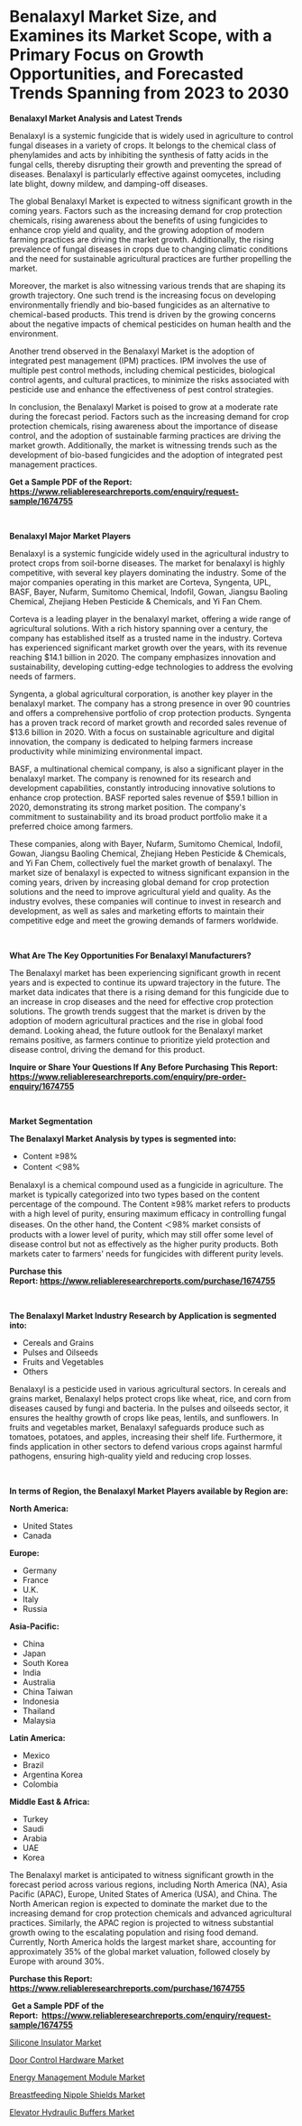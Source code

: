 <p><h1>Benalaxyl Market Size, and Examines its Market Scope, with a Primary Focus on Growth Opportunities, and Forecasted Trends Spanning from 2023 to 2030</h1></p><p><strong>Benalaxyl Market Analysis and Latest Trends</strong></p>
<p><p>Benalaxyl is a systemic fungicide that is widely used in agriculture to control fungal diseases in a variety of crops. It belongs to the chemical class of phenylamides and acts by inhibiting the synthesis of fatty acids in the fungal cells, thereby disrupting their growth and preventing the spread of diseases. Benalaxyl is particularly effective against oomycetes, including late blight, downy mildew, and damping-off diseases.</p><p>The global Benalaxyl Market is expected to witness significant growth in the coming years. Factors such as the increasing demand for crop protection chemicals, rising awareness about the benefits of using fungicides to enhance crop yield and quality, and the growing adoption of modern farming practices are driving the market growth. Additionally, the rising prevalence of fungal diseases in crops due to changing climatic conditions and the need for sustainable agricultural practices are further propelling the market.</p><p>Moreover, the market is also witnessing various trends that are shaping its growth trajectory. One such trend is the increasing focus on developing environmentally friendly and bio-based fungicides as an alternative to chemical-based products. This trend is driven by the growing concerns about the negative impacts of chemical pesticides on human health and the environment.</p><p>Another trend observed in the Benalaxyl Market is the adoption of integrated pest management (IPM) practices. IPM involves the use of multiple pest control methods, including chemical pesticides, biological control agents, and cultural practices, to minimize the risks associated with pesticide use and enhance the effectiveness of pest control strategies.</p><p>In conclusion, the Benalaxyl Market is poised to grow at a moderate rate during the forecast period. Factors such as the increasing demand for crop protection chemicals, rising awareness about the importance of disease control, and the adoption of sustainable farming practices are driving the market growth. Additionally, the market is witnessing trends such as the development of bio-based fungicides and the adoption of integrated pest management practices.</p></p>
<p><strong>Get a Sample PDF of the Report:&nbsp; <a href="https://www.reliableresearchreports.com/enquiry/request-sample/1674755">https://www.reliableresearchreports.com/enquiry/request-sample/1674755</a></strong></p>
<p>&nbsp;</p>
<p><strong>Benalaxyl Major Market Players</strong></p>
<p><p>Benalaxyl is a systemic fungicide widely used in the agricultural industry to protect crops from soil-borne diseases. The market for benalaxyl is highly competitive, with several key players dominating the industry. Some of the major companies operating in this market are Corteva, Syngenta, UPL, BASF, Bayer, Nufarm, Sumitomo Chemical, Indofil, Gowan, Jiangsu Baoling Chemical, Zhejiang Heben Pesticide & Chemicals, and Yi Fan Chem.</p><p>Corteva is a leading player in the benalaxyl market, offering a wide range of agricultural solutions. With a rich history spanning over a century, the company has established itself as a trusted name in the industry. Corteva has experienced significant market growth over the years, with its revenue reaching $14.1 billion in 2020. The company emphasizes innovation and sustainability, developing cutting-edge technologies to address the evolving needs of farmers.</p><p>Syngenta, a global agricultural corporation, is another key player in the benalaxyl market. The company has a strong presence in over 90 countries and offers a comprehensive portfolio of crop protection products. Syngenta has a proven track record of market growth and recorded sales revenue of $13.6 billion in 2020. With a focus on sustainable agriculture and digital innovation, the company is dedicated to helping farmers increase productivity while minimizing environmental impact.</p><p>BASF, a multinational chemical company, is also a significant player in the benalaxyl market. The company is renowned for its research and development capabilities, constantly introducing innovative solutions to enhance crop protection. BASF reported sales revenue of $59.1 billion in 2020, demonstrating its strong market position. The company's commitment to sustainability and its broad product portfolio make it a preferred choice among farmers.</p><p>These companies, along with Bayer, Nufarm, Sumitomo Chemical, Indofil, Gowan, Jiangsu Baoling Chemical, Zhejiang Heben Pesticide & Chemicals, and Yi Fan Chem, collectively fuel the market growth of benalaxyl. The market size of benalaxyl is expected to witness significant expansion in the coming years, driven by increasing global demand for crop protection solutions and the need to improve agricultural yield and quality. As the industry evolves, these companies will continue to invest in research and development, as well as sales and marketing efforts to maintain their competitive edge and meet the growing demands of farmers worldwide.</p></p>
<p>&nbsp;</p>
<p><strong>What Are The Key Opportunities For Benalaxyl Manufacturers?</strong></p>
<p><p>The Benalaxyl market has been experiencing significant growth in recent years and is expected to continue its upward trajectory in the future. The market data indicates that there is a rising demand for this fungicide due to an increase in crop diseases and the need for effective crop protection solutions. The growth trends suggest that the market is driven by the adoption of modern agricultural practices and the rise in global food demand. Looking ahead, the future outlook for the Benalaxyl market remains positive, as farmers continue to prioritize yield protection and disease control, driving the demand for this product.</p></p>
<p><strong>Inquire or Share Your Questions If Any Before Purchasing This Report: <a href="https://www.reliableresearchreports.com/enquiry/pre-order-enquiry/1674755">https://www.reliableresearchreports.com/enquiry/pre-order-enquiry/1674755</a></strong></p>
<p>&nbsp;</p>
<p><strong>Market Segmentation</strong></p>
<p><strong>The Benalaxyl Market Analysis by types is segmented into:</strong></p>
<p><ul><li>Content ≥98%</li><li>Content ＜98%</li></ul></p>
<p><p>Benalaxyl is a chemical compound used as a fungicide in agriculture. The market is typically categorized into two types based on the content percentage of the compound. The Content ≥98% market refers to products with a high level of purity, ensuring maximum efficacy in controlling fungal diseases. On the other hand, the Content ＜98% market consists of products with a lower level of purity, which may still offer some level of disease control but not as effectively as the higher purity products. Both markets cater to farmers' needs for fungicides with different purity levels.</p></p>
<p><strong>Purchase this Report:&nbsp;<a href="https://www.reliableresearchreports.com/purchase/1674755">https://www.reliableresearchreports.com/purchase/1674755</a></strong></p>
<p>&nbsp;</p>
<p><strong>The Benalaxyl Market Industry Research by Application is segmented into:</strong></p>
<p><ul><li>Cereals and Grains</li><li>Pulses and Oilseeds</li><li>Fruits and Vegetables</li><li>Others</li></ul></p>
<p><p>Benalaxyl is a pesticide used in various agricultural sectors. In cereals and grains market, Benalaxyl helps protect crops like wheat, rice, and corn from diseases caused by fungi and bacteria. In the pulses and oilseeds sector, it ensures the healthy growth of crops like peas, lentils, and sunflowers. In fruits and vegetables market, Benalaxyl safeguards produce such as tomatoes, potatoes, and apples, increasing their shelf life. Furthermore, it finds application in other sectors to defend various crops against harmful pathogens, ensuring high-quality yield and reducing crop losses.</p></p>
<p>&nbsp;</p>
<p><strong>In terms of Region, the Benalaxyl Market Players available by Region are:</strong></p>
<p>
    <p> <strong> North America: </strong>
        <ul>
            <li>United States</li>
            <li>Canada</li>
        </ul>
        </p> 
    <p> <strong> Europe: </strong>
        <ul>
            <li>Germany</li>
            <li>France</li>
            <li>U.K.</li>
            <li>Italy</li>
            <li>Russia</li>
        </ul>
        </p> 
    <p> <strong> Asia-Pacific: </strong>
        <ul>
            <li>China</li>
            <li>Japan</li>
            <li>South Korea</li>
            <li>India</li>
            <li>Australia</li>
            <li>China Taiwan</li>
            <li>Indonesia</li>
            <li>Thailand</li>
            <li>Malaysia</li>
        </ul>
        </p> 
    <p> <strong> Latin America: </strong>
        <ul>
            <li>Mexico</li>
            <li>Brazil</li>
            <li>Argentina Korea</li>
            <li>Colombia</li>
        </ul>
        </p> 
    <p> <strong> Middle East & Africa: </strong>
        <ul>
            <li>Turkey</li>
            <li>Saudi</li>
            <li>Arabia</li>
            <li>UAE</li>
            <li>Korea</li>
        </ul>
    </p>
    </p>
<p><p>The Benalaxyl market is anticipated to witness significant growth in the forecast period across various regions, including North America (NA), Asia Pacific (APAC), Europe, United States of America (USA), and China. The North American region is expected to dominate the market due to the increasing demand for crop protection chemicals and advanced agricultural practices. Similarly, the APAC region is projected to witness substantial growth owing to the escalating population and rising food demand. Currently, North America holds the largest market share, accounting for approximately 35% of the global market valuation, followed closely by Europe with around 30%.</p></p>
<p><strong>Purchase this Report: <a href="https://www.reliableresearchreports.com/purchase/1674755">https://www.reliableresearchreports.com/purchase/1674755</a></strong></p>
<p>&nbsp;<strong>Get a Sample PDF of the Report:&nbsp;&nbsp;<a href="https://www.reliableresearchreports.com/enquiry/request-sample/1674755">https://www.reliableresearchreports.com/enquiry/request-sample/1674755</a></strong></p>
<p><strong></strong></p>
<p><p><a href="https://medium.com/@lacyquitzon/silicone-insulator-market-outlook-industry-overview-and-forecast-2023-to-2030-194ab997eead">Silicone Insulator Market</a></p><p><a href="https://medium.com/@ridhantakke90/door-control-hardware-market-analysis-its-cagr-market-segmentation-and-global-industry-overview-46a946b8e50f">Door Control Hardware Market</a></p><p><a href="https://medium.com/@nelsonhauck/energy-management-module-market-exploring-market-share-market-trends-and-future-growth-4252d74755a0">Energy Management Module Market</a></p><p><a href="https://medium.com/@santosh735584/breastfeeding-nipple-shields-market-competitive-analysis-market-trends-and-forecast-to-2030-a9b6309d80cb">Breastfeeding Nipple Shields Market</a></p><p><a href="https://medium.com/@carolhunter1939/elevator-hydraulic-buffers-market-analysis-its-cagr-market-segmentation-and-global-industry-16b36d24bd95">Elevator Hydraulic Buffers Market</a></p></p>